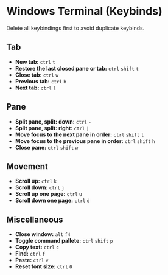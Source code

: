 # Windows Terminal (Keybinds)
Delete all keybindings first to avoid duplicate keybinds.

## Tab
- **New tab:** `ctrl` `t`
- **Restore the last closed pane or tab:** `ctrl` `shift` `t`
- **Close tab:** `ctrl` `w`
- **Previous tab:** `ctrl` `h`
- **Next tab:** `ctrl` `l`

## Pane
- **Split pane, split: down:** `ctrl` `-`
- **Split pane, split: right:** `ctrl` `|`
- **Move focus to the next pane in order:** `ctrl` `shift` `l`
- **Move focus to the previous pane in order:** `ctrl` `shift` `h`
- **Close pane:** `ctrl` `shift` `w`

## Movement
- **Scroll up:** `ctrl` `k`
- **Scroll down:** `ctrl` `j`
- **Scroll up one page:** `ctrl` `u`
- **Scroll down one page:** `ctrl` `d`

## Miscellaneous
- **Close window:** `alt` `f4`
- **Toggle command pallete:** `ctrl` `shift` `p`
- **Copy text:** `ctrl` `c`
- **Find:** `ctrl` `f`
- **Paste:** `ctrl` `v`
- **Reset font size:** `ctrl` `0`
